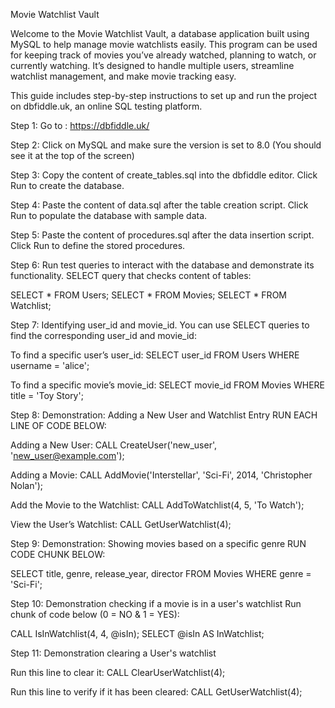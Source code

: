 Movie Watchlist Vault

Welcome to the Movie Watchlist Vault, a database application built using MySQL to help manage movie watchlists easily. This program can be used for keeping track of movies you’ve already watched, planning to watch, or currently watching. It’s designed to handle multiple users, streamline watchlist management, and make movie tracking easy.

This guide includes step-by-step instructions to set up and run the project on dbfiddle.uk, an online SQL testing platform.

Step 1: Go to : https://dbfiddle.uk/



Step 2: Click on MySQL and make sure the version is set to 8.0 (You should see it at the top of the screen)



Step 3: Copy the content of create_tables.sql into the dbfiddle editor.
Click Run to create the database.



Step 4:
Paste the content of data.sql after the table creation script.
Click Run to populate the database with sample data.



Step 5:
Paste the content of procedures.sql after the data insertion script.
Click Run to define the stored procedures.



Step 6:
Run test queries to interact with the database and demonstrate its functionality.
SELECT query that checks content of tables: 

SELECT * FROM Users;
SELECT * FROM Movies;
SELECT * FROM Watchlist;



Step 7:
Identifying user_id and movie_id. You can use SELECT queries to find the corresponding user_id and movie_id:

To find a specific user’s user_id:
SELECT user_id FROM Users WHERE username = 'alice';

To find a specific movie’s movie_id:
SELECT movie_id FROM Movies WHERE title = 'Toy Story';



Step 8:
Demonstration: Adding a New User and Watchlist Entry
RUN EACH LINE OF CODE BELOW:

Adding a New User:
CALL CreateUser('new_user', 'new_user@example.com');

Adding a Movie:
CALL AddMovie('Interstellar', 'Sci-Fi', 2014, 'Christopher Nolan');

Add the Movie to the Watchlist:
CALL AddToWatchlist(4, 5, 'To Watch');

View the User’s Watchlist:
CALL GetUserWatchlist(4);



Step 9:
Demonstration: Showing movies based on a specific genre
RUN CODE CHUNK BELOW:

SELECT title, genre, release_year, director
FROM Movies
WHERE genre = 'Sci-Fi';



Step 10:
Demonstration checking if a movie is in a user's watchlist
Run chunk of code below (0 = NO & 1 = YES):

CALL IsInWatchlist(4, 4, @isIn);
SELECT @isIn AS InWatchlist;



Step 11:
Demonstration clearing a User's watchlist

Run this line to clear it:
CALL ClearUserWatchlist(4);

Run this line to verify if it has been cleared:
CALL GetUserWatchlist(4);


